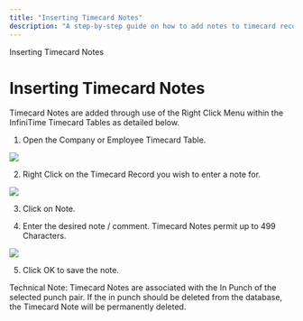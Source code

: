 ```yaml
---
title: "Inserting Timecard Notes"
description: "A step-by-step guide on how to add notes to timecard records using the Right Click Menu in InfiniTime."
---
```


Inserting Timecard Notes

# Inserting Timecard Notes

Timecard Notes are added through use of the Right Click Menu within the InfiniTime Timecard Tables as detailed below.

1. Open the Company or Employee Timecard Table.

![](/img/SW_CH11_NOTES_0001.gif)

2. Right Click on the Timecard Record you wish to enter a note for.

![](/img/SW_CH11_NOTES_0002.gif)

3. Click on Note.

4. Enter the desired note / comment. Timecard Notes permit up to 499 Characters.

![](/img/SW_CH11_NOTES_0004.gif)

5. Click OK to save the note.

Technical Note: Timecard Notes are associated with the In Punch of the selected punch pair. If the in punch should be deleted from the database, the Timecard Note will be permanently deleted.
